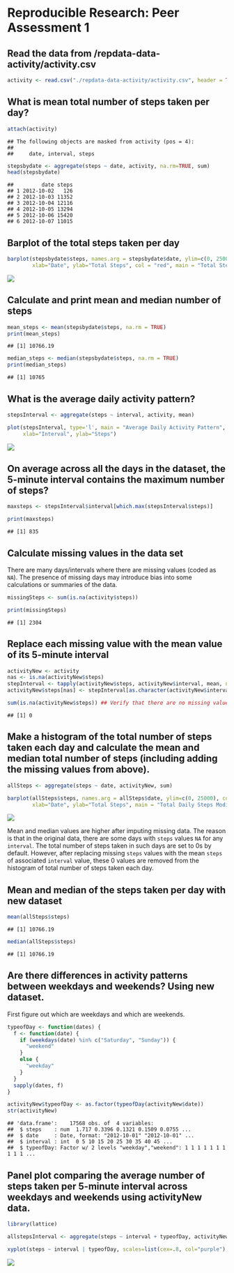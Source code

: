 Reproducible Research: Peer Assessment 1
================

Read the data from /repdata-data-activity/activity.csv
------------------------------------------------------

``` r
activity <- read.csv("./repdata-data-activity/activity.csv", header = TRUE, colClass = c('integer', 'Date', 'integer'))
```

What is mean total number of steps taken per day?
-------------------------------------------------

``` r
attach(activity)
```

    ## The following objects are masked from activity (pos = 4):
    ## 
    ##     date, interval, steps

``` r
stepsbydate <- aggregate(steps ~ date, activity, na.rm=TRUE, sum)
head(stepsbydate)
```

    ##         date steps
    ## 1 2012-10-02   126
    ## 2 2012-10-03 11352
    ## 3 2012-10-04 12116
    ## 4 2012-10-05 13294
    ## 5 2012-10-06 15420
    ## 6 2012-10-07 11015

Barplot of the total steps taken per day
----------------------------------------

``` r
barplot(stepsbydate$steps, names.arg = stepsbydate$date, ylim=c(0, 25000), 
        xlab="Date", ylab="Total Steps", col = "red", main = "Total Steps by Date")
```

![](PA1_template_files/figure-markdown_github/barplot_steps-1.png)<!-- -->

Calculate and print mean and median number of steps
---------------------------------------------------

``` r
mean_steps <- mean(stepsbydate$steps, na.rm = TRUE)
print(mean_steps)
```

    ## [1] 10766.19

``` r
median_steps <- median(stepsbydate$steps, na.rm = TRUE)
print(median_steps)
```

    ## [1] 10765

What is the average daily activity pattern?
-------------------------------------------

``` r
stepsInterval <- aggregate(steps ~ interval, activity, mean)

plot(stepsInterval, type='l', main = "Average Daily Activity Pattern", col = "red",
     xlab="Interval", ylab="Steps")
```

![](PA1_template_files/figure-markdown_github/avg_daily_pattern-1.png)<!-- -->

On average across all the days in the dataset, the 5-minute interval contains the maximum number of steps?
----------------------------------------------------------------------------------------------------------

``` r
maxsteps <- stepsInterval$interval[which.max(stepsInterval$steps)]

print(maxsteps)
```

    ## [1] 835

Calculate missing values in the data set
----------------------------------------

There are many days/intervals where there are missing values (coded as `NA`). The presence of missing days may introduce bias into some calculations or summaries of the data.

``` r
missingSteps <- sum(is.na(activity$steps))

print(missingSteps)
```

    ## [1] 2304

Replace each missing value with the mean value of its 5-minute interval
-----------------------------------------------------------------------

``` r
activityNew <- activity
nas <- is.na(activityNew$steps)
stepInterval <- tapply(activityNew$steps, activityNew$interval, mean, na.rm=TRUE, simplify=TRUE)
activityNew$steps[nas] <- stepInterval[as.character(activityNew$interval[nas])]

sum(is.na(activityNew$steps)) ## Verify that there are no missing values
```

    ## [1] 0

Make a histogram of the total number of steps taken each day and calculate the mean and median total number of steps (including adding the missing values from above).
----------------------------------------------------------------------------------------------------------------------------------------------------------------------

``` r
allSteps <- aggregate(steps ~ date, activityNew, sum)

barplot(allSteps$steps, names.arg = allSteps$date, ylim=c(0, 25000), col = "blue", 
        xlab="Date", ylab="Total Steps", main = "Total Daily Steps Modified Dataset")
```

![](PA1_template_files/figure-markdown_github/barplotwmissing-1.png)<!-- -->

Mean and median values are higher after imputing missing data. The reason is that in the original data, there are some days with `steps` values `NA` for any `interval`. The total number of steps taken in such days are set to 0s by default. However, after replacing missing `steps` values with the mean `steps` of associated `interval` value, these 0 values are removed from the histogram of total number of steps taken each day.

Mean and median of the steps taken per day with new dataset
-----------------------------------------------------------

``` r
mean(allSteps$steps)
```

    ## [1] 10766.19

``` r
median(allSteps$steps)
```

    ## [1] 10766.19

Are there differences in activity patterns between weekdays and weekends? Using new dataset.
--------------------------------------------------------------------------------------------

First figure out which are weekdays and which are weekends.

``` r
typeofDay <- function(dates) {
  f <- function(date) {
    if (weekdays(date) %in% c("Saturday", "Sunday")) {
      "weekend"
    }
    else {
      "weekday"
    }
  }
  sapply(dates, f)
}

activityNew$typeofDay <- as.factor(typeofDay(activityNew$date))
str(activityNew)
```

    ## 'data.frame':    17568 obs. of  4 variables:
    ##  $ steps    : num  1.717 0.3396 0.1321 0.1509 0.0755 ...
    ##  $ date     : Date, format: "2012-10-01" "2012-10-01" ...
    ##  $ interval : int  0 5 10 15 20 25 30 35 40 45 ...
    ##  $ typeofDay: Factor w/ 2 levels "weekday","weekend": 1 1 1 1 1 1 1 1 1 1 ...

Panel plot comparing the average number of steps taken per 5-minute interval across weekdays and weekends using activityNew data.
---------------------------------------------------------------------------------------------------------------------------------

``` r
library(lattice)

allstepsInterval <- aggregate(steps ~ interval + typeofDay, activityNew, mean)

xyplot(steps ~ interval | typeofDay, scales=list(cex=.8, col="purple"), data=allstepsInterval, layout=c(2,1), type='l', xlab = "Interval", ylab = "Steps", main = "Weekend Versus Weekday Steps")
```

![](PA1_template_files/figure-markdown_github/Weekend_weekday-1.png)<!-- -->
